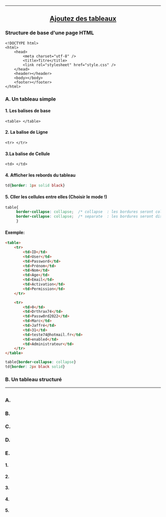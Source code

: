 ---------------------------------------------------------------------------------------------------------------------------------------------------------------
## <p align='center'> [Ajoutez des tableaux](https://openclassrooms.com/fr/courses/1603881-apprenez-a-creer-votre-site-web-avec-html5-et-css3/1606851-ajoutez-des-tableaux)</p>


### Structure de base d'une page HTML
```
<!DOCTYPE html>
<html>
    <head>
        <meta charset="utf-8" />
        <title>Titre</title>
        <link rel="stylesheet" href="style.css" />
    </head>
    <header></header>
    <body></body>
    <footer></footer>
</html>
```


### A. Un tableau simple
#### 1. Les balises de base
```
<table> </table>
```

#### 2. La balise de Ligne
```
<tr> </tr>
```
#### 3.La balise de Cellule
```
<td> </td>
```

#### 4. Afficher les rebords du tableau
```css
td{border: 1px solid black}
```

#### 5. Cller les cellules entre elles (Choisir le mode !)
```css
table{
     border-collapse: collapse;  /* collapse  : les bordures seront collées entre elles, c'est l'effet qu'on recherche ici */
     border-collapse: collapse;  /* separate  : les bordures seront dissociées (valeur par défaut). */
     }
```

#### Exemple:
```html
<table>
	<tr>
		<td>ID</td>
		<td>User</td>
		<td>Password</td>
		<td>Prénom</td>
		<td>Nom</td>
		<td>Age</td>
		<td>Email</td>
		<td>Activation</td>
		<td>Permission</td>
	</tr>

	<tr>
		<td>0</td>
		<td>Drthrax74</td>
		<td>Passw0rd2022</td>
		<td>Marc</td>
		<td>Jaffré</td>
		<td>31</td>
		<td>teste74@hotmail.fr</td>
		<td>enabled</td>
		<td>Administrateur</td>
	</tr>
</table>
```

```css
table{border-collapse: collapse}
td{border: 2px black solid}
```





### B. Un tableau structuré
---------------------------------------------------------------------------------------------------------------------------------------------------------------
## <p align='center'> []()</p>

### A.
### B.
### C.
### D.
### E.


#### 1.
#### 2.
#### 3.
#### 4.
#### 5.

```
```
